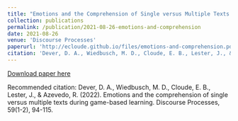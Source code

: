```yaml
---
title: "Emotions and the Comprehension of Single versus Multiple Texts during Game-based Learning"
collection: publications
permalink: /publication/2021-08-26-emotions-and-comprehension
date: 2021-08-26
venue: 'Discourse Processes'
paperurl: 'http://ecloude.github.io/files/emotions-and-comprehension.pdf'
citation: 'Dever, D. A., Wiedbusch, M. D., Cloude, E. B., Lester, J., &amp; Azevedo, R. (2022). Emotions and the comprehension of single versus multiple texts during game-based learning. Discourse Processes, 59(1-2), 94-115.'
---
```

[Download paper here](http://ecloude.github.io/files/emotions-and-comprehension.pdf)

Recommended citation: Dever, D. A., Wiedbusch, M. D., Cloude, E. B., Lester, J., & Azevedo, R. (2022). Emotions and the comprehension of single versus multiple texts during game-based learning. Discourse Processes, 59(1-2), 94-115.